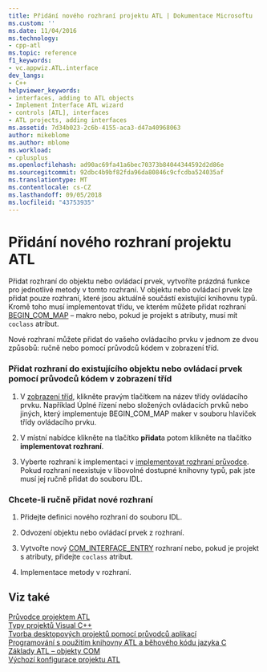 ```yaml
---
title: Přidání nového rozhraní projektu ATL | Dokumentace Microsoftu
ms.custom: ''
ms.date: 11/04/2016
ms.technology:
- cpp-atl
ms.topic: reference
f1_keywords:
- vc.appwiz.ATL.interface
dev_langs:
- C++
helpviewer_keywords:
- interfaces, adding to ATL objects
- Implement Interface ATL wizard
- controls [ATL], interfaces
- ATL projects, adding interfaces
ms.assetid: 7d34b023-2c6b-4155-aca3-d47a40968063
author: mikeblome
ms.author: mblome
ms.workload:
- cplusplus
ms.openlocfilehash: ad90ac69fa41a6bec70373b84044344592d2d86e
ms.sourcegitcommit: 92dbc4b9bf82fda96da80846c9cfcdba524035af
ms.translationtype: MT
ms.contentlocale: cs-CZ
ms.lasthandoff: 09/05/2018
ms.locfileid: "43753935"
---
```

# <a name="adding-a-new-interface-in-an-atl-project"></a>Přidání nového rozhraní projektu ATL

Přidat rozhraní do objektu nebo ovládací prvek, vytvoříte prázdná funkce pro jednotlivé metody v tomto rozhraní. V objektu nebo ovládací prvek lze přidat pouze rozhraní, které jsou aktuálně součástí existující knihovnu typů. Kromě toho musí implementovat třídu, ve kterém můžete přidat rozhraní [BEGIN_COM_MAP](com-map-macros.md#begin_com_map) – makro nebo, pokud je projekt s atributy, musí mít `coclass` atribut.

Nové rozhraní můžete přidat do vašeho ovládacího prvku v jednom ze dvou způsobů: ručně nebo pomocí průvodců kódem v zobrazení tříd.

### <a name="to-use-code-wizards-in-class-view-to-add-an-interface-to-an-existing-object-or-control"></a>Přidat rozhraní do existujícího objektu nebo ovládací prvek pomocí průvodců kódem v zobrazení tříd

1. V [zobrazení tříd](/visualstudio/ide/viewing-the-structure-of-code), klikněte pravým tlačítkem na název třídy ovládacího prvku. Například Úplné řízení nebo složených ovládacích prvků nebo jiných, který implementuje BEGIN_COM_MAP maker v souboru hlaviček třídy ovládacího prvku.

2. V místní nabídce klikněte na tlačítko **přidat**a potom klikněte na tlačítko **implementovat rozhraní**.

3. Vyberte rozhraní k implementaci v [implementovat rozhraní průvodce](../../ide/implement-interface-wizard.md). Pokud rozhraní neexistuje v libovolné dostupné knihovny typů, pak jste musí jej ručně přidat do souboru IDL.

### <a name="to-add-a-new-interface-manually"></a>Chcete-li ručně přidat nové rozhraní

1. Přidejte definici nového rozhraní do souboru IDL.

2. Odvození objektu nebo ovládací prvek z rozhraní.

3. Vytvořte nový [COM_INTERFACE_ENTRY](com-interface-entry-macros.md#com_interface_entry) rozhraní nebo, pokud je projekt s atributy, přidejte `coclass` atribut.

4. Implementace metody v rozhraní.

## <a name="see-also"></a>Viz také

[Průvodce projektem ATL](../../atl/reference/atl-project-wizard.md)   
[Typy projektů Visual C++](../../ide/visual-cpp-project-types.md)   
[Tvorba desktopových projektů pomocí průvodců aplikací](../../ide/creating-desktop-projects-by-using-application-wizards.md)   
[Programování s použitím knihovny ATL a běhového kódu jazyka C](../../atl/programming-with-atl-and-c-run-time-code.md)   
[Základy ATL – objekty COM](../../atl/fundamentals-of-atl-com-objects.md)   
[Výchozí konfigurace projektu ATL](../../atl/reference/default-atl-project-configurations.md)

